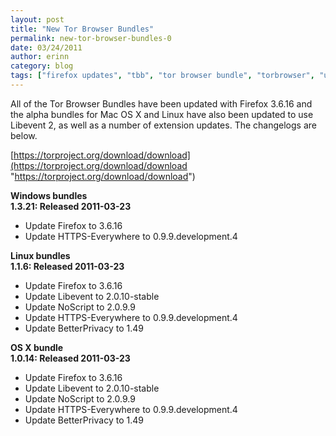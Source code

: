 ```yaml
---
layout: post
title: "New Tor Browser Bundles"
permalink: new-tor-browser-bundles-0
date: 03/24/2011
author: erinn
category: blog
tags: ["firefox updates", "tbb", "tor browser bundle", "torbrowser", "updated packages"]
---
```


All of the Tor Browser Bundles have been updated with Firefox 3.6.16 and the alpha bundles for Mac OS X and Linux have also been updated to use Libevent 2, as well as a number of extension updates. The changelogs are below.

[https://torproject.org/download/download](https://torproject.org/download/download "https://torproject.org/download/download")

**Windows bundles**  
**1.3.21: Released 2011-03-23**

- Update Firefox to 3.6.16
- Update HTTPS-Everywhere to 0.9.9.development.4

**Linux bundles**  
**1.1.6: Released 2011-03-23**

- Update Firefox to 3.6.16
- Update Libevent to 2.0.10-stable
- Update NoScript to 2.0.9.9
- Update HTTPS-Everywhere to 0.9.9.development.4
- Update BetterPrivacy to 1.49

**OS X bundle**  
**1.0.14: Released 2011-03-23**

- Update Firefox to 3.6.16
- Update Libevent to 2.0.10-stable
- Update NoScript to 2.0.9.9
- Update HTTPS-Everywhere to 0.9.9.development.4
- Update BetterPrivacy to 1.49

